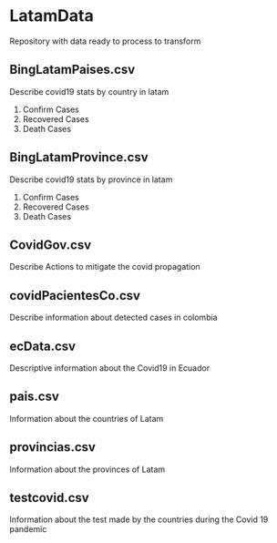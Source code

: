 # LatamData
Repository with data ready to process to transform 
## BingLatamPaises.csv
Describe  covid19 stats by country in latam
1. Confirm Cases
2. Recovered Cases
3. Death Cases
## BingLatamProvince.csv
Describe covid19 stats by province in latam
1. Confirm Cases
2. Recovered Cases
3. Death Cases
## CovidGov.csv
Describe Actions to mitigate the covid propagation
## covidPacientesCo.csv
Describe information about detected cases in colombia
## ecData.csv
Descriptive information about the Covid19 in Ecuador
## pais.csv
Information about the countries of Latam
## provincias.csv
Information about the provinces of Latam
## testcovid.csv 
Information about the test made by the countries during the Covid 19 pandemic 
